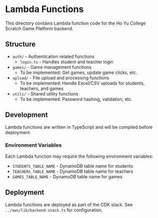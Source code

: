 # Lambda Functions

This directory contains Lambda function code for the Ho Yu College Scratch Game Platform backend.

## Structure

- `auth/` - Authentication related functions
  - `login.ts` - Handles student and teacher login
- `games/` - Game management functions
  - To be implemented: Get games, update game clicks, etc.
- `upload/` - File upload and processing functions
  - To be implemented: Handle Excel/CSV uploads for students, teachers, and games
- `utils/` - Shared utility functions
  - To be implemented: Password hashing, validation, etc.

## Development

Lambda functions are written in TypeScript and will be compiled before deployment.

### Environment Variables

Each Lambda function may require the following environment variables:
- `STUDENTS_TABLE_NAME` - DynamoDB table name for students
- `TEACHERS_TABLE_NAME` - DynamoDB table name for teachers
- `GAMES_TABLE_NAME` - DynamoDB table name for games

## Deployment

Lambda functions are deployed as part of the CDK stack. See `../aws/lib/backend-stack.ts` for configuration.
